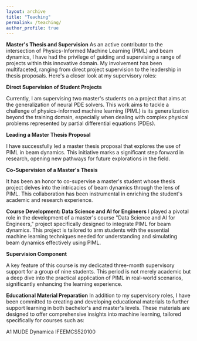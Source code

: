```yaml
---
layout: archive
title: "Teaching"
permalink: /teaching/
author_profile: true 
---
```

**Master's Thesis and Supervision**
As an active contributor to the intersection of Physics-Informed Machine Learning (PIML) and beam dynamics, I have had the privilege of guiding and supervising a range of projects within this innovative domain. My involvement has been multifaceted, ranging from direct project supervision to the leadership in thesis proposals. Here's a closer look at my supervisory roles:

**Direct Supervision of Student Projects**

Currently, I am supervising two master's students on a project that aims at the generalization of neural PDE solvers. This work aims to tackle a challenge of physics-informed machine learning (PIML) is its generalization beyond the training domain, especially when dealing with complex physical problems represented by partial differential equations (PDEs). 

**Leading a Master Thesis Proposal**

I have successfully led a master thesis proposal that explores the use of PIML in beam dynamics. This initiative marks a significant step forward in research, opening new pathways for future explorations in the field.

**Co-Supervision of a Master's Thesis**

It has been an honor to co-supervise a master's student whose thesis project delves into the intricacies of beam dynamics through the lens of PIML. This collaboration has been instrumental in enriching the student's academic and research experience.

**Course Development: Data Science and AI for Engineers**
I played a pivotal role in the development of a master's course "Data Science and AI for Engineers," project specifically designed to integrate PIML for beam dynamics. This project is tailored to arm students with the essential machine learning techniques needed for understanding and simulating beam dynamics effectively using PIML.

**Supervision Component**

A key feature of this course is my dedicated three-month supervisory support for a group of nine students. This period is not merely academic but a deep dive into the practical application of PIML in real-world scenarios, significantly enhancing the learning experience.

**Educational Material Preparation**
In addition to my supervisory roles, I have been committed to creating and developing educational materials to further support learning in both bachelor's and master's levels. These materials are designed to offer comprehensive insights into machine learning, tailored specifically for courses such as:

A1
MUDE
Dynamica
IFEEMCS520100

